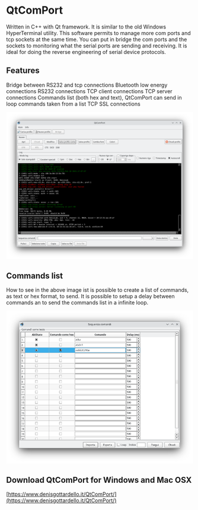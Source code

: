 # QtComPort
Written in C++ with Qt framework. It is similar to the old Windows HyperTerminal utility. This software permits to manage more com ports and tcp sockets at the same time. You can put in bridge the com ports and the sockets to monitoring what the serial ports are sending and receiving. It is ideal for doing the reverse engineering of serial device protocols.

## Features

Bridge between RS232 and tcp connections
Bluetooth low energy connections
RS232 connections
TCP client connections
TCP server connections
Commands list (both hex and text), QtComPort can send in loop commands taken from a list
TCP SSL connections

![](QtComPortScreenshot01.png)

## Commands list

How to see in the above image ist is possible to create a list of commands, as text or hex format, to send. It is possible to setup a delay between commands an to send the commands list in a infinite loop.

![](QtComPortScreenshot02.png)

## Download QtComPort for Windows and Mac OSX
[https://www.denisgottardello.it/QtComPort/](https://www.denisgottardello.it/QtComPort/)
